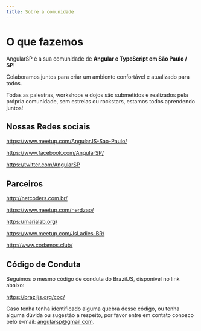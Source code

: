 ```yaml
---
title: Sobre a comunidade
---
```

# O que fazemos

AngularSP é a sua comunidade de **Angular e TypeScript em São Paulo / SP**!

Colaboramos juntos para criar um ambiente confortável e atualizado para todos.

Todas as palestras, workshops e dojos são submetidos e realizados pela própria comunidade, sem estrelas ou rockstars, estamos todos aprendendo juntos!

## Nossas Redes sociais

https://www.meetup.com/AngularJS-Sao-Paulo/

https://www.facebook.com/AngularSP/

https://twitter.com/AngularSP

## Parceiros

http://netcoders.com.br/

https://www.meetup.com/nerdzao/

https://marialab.org/

https://www.meetup.com/JsLadies-BR/

http://www.codamos.club/

## Código de Conduta

Seguimos o mesmo código de conduta do BrazilJS, disponível no link abaixo:

https://braziljs.org/coc/

Caso tenha tenha identificado alguma quebra desse código, ou tenha alguma dúvida ou sugestão a respeito, por favor entre em contato conosco pelo e-mail: angularsp@gmail.com.
